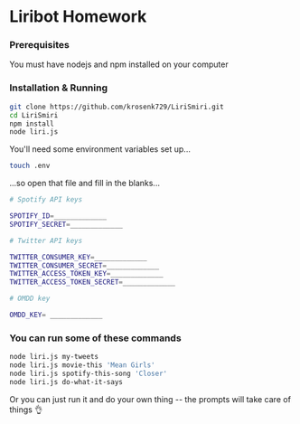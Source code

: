 # Liribot Homework

### Prerequisites

You must have nodejs and npm installed on your computer

### Installation & Running

```sh
git clone https://github.com/krosenk729/LiriSmiri.git
cd LiriSmiri
npm install
node liri.js
```

You'll need some environment variables set up...
```sh
touch .env
```

...so open that file and fill in the blanks...

```sh
# Spotify API keys

SPOTIFY_ID=_____________
SPOTIFY_SECRET=_____________

# Twitter API keys

TWITTER_CONSUMER_KEY=_____________
TWITTER_CONSUMER_SECRET=_____________
TWITTER_ACCESS_TOKEN_KEY=_____________
TWITTER_ACCESS_TOKEN_SECRET=_____________

# OMDD key

OMDD_KEY= _____________
```

### You can run some of these commands
 
 ```sh
node liri.js my-tweets
node liri.js movie-this 'Mean Girls'
node liri.js spotify-this-song 'Closer'
node liri.js do-what-it-says
```

Or you can just run it and do your own thing -- the prompts will take care of things 👌

